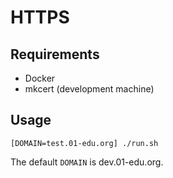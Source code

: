 # HTTPS

## Requirements

- Docker
- mkcert (development machine)

## Usage

```
[DOMAIN=test.01-edu.org] ./run.sh
```

The default `DOMAIN` is dev.01-edu.org.
